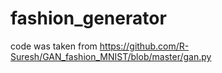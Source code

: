 # fashion_generator
code was taken from https://github.com/R-Suresh/GAN_fashion_MNIST/blob/master/gan.py
